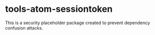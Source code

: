# tools-atom-sessiontoken

This is a security placeholder package created to prevent dependency confusion attacks.